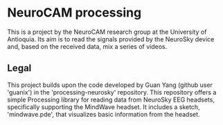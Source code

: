# NeuroCAM processing

This is a project by the NeuroCAM research group at the University of Antioquia. Its aim is to read the signals provided by the NeuroSky device and, based on the received data, mix a series of videos.

## Legal

This project builds upon the code developed by Guan Yang (github user 'guanix') in the 'processing-neurosky' repository. This repository offers a simple Processing library for reading data from NeuroSky EEG headsets, specifically supporting the MindWave headset. It includes a sketch, 'mindwave.pde', that visualizes basic information from the headset.
